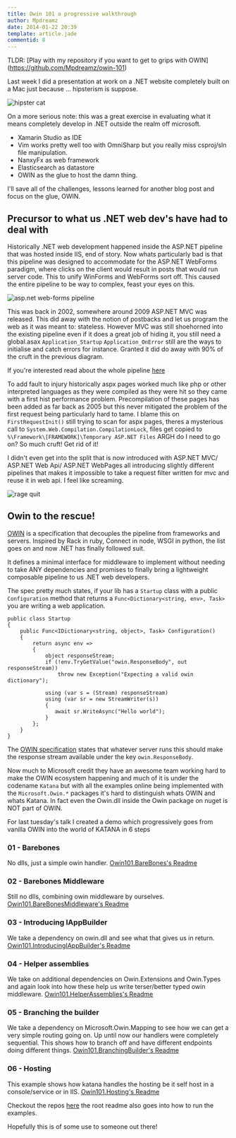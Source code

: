 ```yaml
---
title: Owin 101 a progressive walkthrough
author: Mpdreamz
date: 2014-01-22 20:39
template: article.jade
commentid: 8
---
```


TLDR: [Play with my repository if you want to get to grips with OWIN] (https://github.com/Mpdreamz/owin-101)

Last week I did a presentation at work on a .NET website completely built on a Mac just because … hipsterism is suppose.


![hipster cat](http://media.giphy.com/media/UNgpSaZNi9YcM/giphy.gif)

On a more serious note: this was a great exercise in evaluating what it means completely develop in .NET outside the realm off microsoft.

* Xamarin Studio as IDE
* Vim works pretty well too with OmniSharp but you really miss csproj/sln file manipulation.
* NanxyFx as web framework
* Elasticsearch as datastore 
* OWIN as the glue to host the damn thing. 

I'll save all of the challenges, lessons learned for another blog post and focus on the glue, OWIN. 

## Precursor to what us .NET web dev's have had to deal with

Historically .NET web development happened inside the ASP.NET pipeline that was hosted inside IIS, end of story. Now whats particularly bad is that this pipeline was designed to accommodate for the ASP.NET WebForms paradigm, where clicks on the client would result in posts that would run server code. This to unify WinForms and WebForms sort off. This caused the entire pipeline to be way to complex, feast your eyes on this.

![asp.net web-forms pipeline](http://www.eggheadcafe.com/articles/o_aspNet_Page_LifeCycle.jpg)

This was back in 2002, somewhere around 2009 ASP.NET MVC was released. This did away with the notion of postbacks and let us program the web as it was meant to: stateless. However MVC was still shoehorned into the existing pipeline even if it does a great job of hiding it, you still need a global.asax `Application_Startup` `Application_OnError` still are the ways to initialise and catch errors for instance. Granted it did do away with 90% of the cruft in the previous diagram.

If you're interested read about the whole pipeline [here](http://msdn.microsoft.com/en-us/library/ms178473.aspx)

To add fault to injury historically aspx pages worked much like php or other interpreted languages as they were compiled as they were hit so they came with a first hist performance problem. Precompilation of these pages has been added as far back as 2005 but this never mitigated the problem of the first request being particularly hard to tame. I blame this on `FirstRequestInit()` still trying to scan for aspx pages, theres a mysterious call to `System.Web.Compilation.CompilationLock`, files get copied to `%\Framework\[FRAMEWORK]\Temporary ASP.NET Files` ARGH do I need to go on? So much cruft! Get rid of it!

I didn't even get into the split that is now introduced with ASP.NET MVC/ ASP.NET Web Api/ ASP.NET WebPages all introducing slightly different pipelines that makes it impossible to take a request filter written for mvc and reuse it in web api. I feel like screaming.

![rage quit](http://media.giphy.com/media/ZKZiW6GSx8eSA/giphy.gif)

## Owin to the rescue!

[OWIN](http://owin.org/#about) is a specification that decouples the pipeline from frameworks and servers. Inspired by Rack in ruby, Connect in node, WSGI in python, the list goes on and now .NET has finally followed suit. 

It defines a minimal interface for middleware to implement without needing to take ANY dependencies and promises to finally bring a lightweight composable pipeline to us .NET web developers. 

The spec pretty much states, if your lib has a `Startup` class with a public
`Configuration` method that returns a `Func<Dictionary<string, env>, Task>` you are writing a web application. 

    public class Startup
    {
        public Func<IDictionary<string, object>, Task> Configuration()
        {
            return async env =>
            {
                object responseStream;
                if (!env.TryGetValue("owin.ResponseBody", out responseStream))
                    throw new Exception("Expecting a valid owin dictionary");

                using (var s = (Stream) responseStream)
                using (var sr = new StreamWriter(s))
                {
                   await sr.WriteAsync("Hello world");
                }
            };
        }
    }

The [OWIN specification](http://owin.org/#about) states that whatever server runs this should make the response stream available under the key `owin.ResponseBody`.

Now much to Microsoft credit they have an awesome team working hard to make the OWIN ecosystem happening and much of it is under the codename `Katana` but with all the examples online being implemented with the `Microsoft.Owin.*` packages it's hard to distinguish whats OWIN and whats Katana. In fact even the Owin.dll inside the Owin package on nuget is NOT part of OWIN.

For last tuesday's talk I created a demo which progressively goes from vanilla OWIN into the world of KATANA in 6 steps

### 01 - Barebones

No dlls, just a simple owin handler.
[Owin101.BareBones's Readme](https://github.com/Mpdreamz/owin-101/Owin101.BareBones)

### 02 - Barebones Middleware

Still no dlls, combining owin middleware by ourselves.
[Owin101.BareBonesMiddleware's Readme](https://github.com/Mpdreamz/owin-101/Owin101.BareBonesMiddleware)

### 03 - Introducing IAppBuilder

We take a dependency on owin.dll and see what that gives us in return. 
[Owin101.IntroducingIAppBuilder's Readme](https://github.com/Mpdreamz/owin-101/Owin101.IntroducingIAppBuilder)

### 04 - Helper assemblies

We take on additional dependencies on Owin.Extensions and Owin.Types and again look into how these
help us write terser/better typed owin middleware. 
[Owin101.HelperAssemblies's Readme](https://github.com/Mpdreamz/owin-101/Owin101.HelperAssemblies)

### 05 - Branching the builder

We take a dependency on Microsoft.Owin.Mapping to see how we can get a very simple routing going on. Up until now our handlers were 
completely sequential. This shows how to branch off and have different endpoints doing different things.
[Owin101.BranchingBuilder's Readme](https://github.com/Mpdreamz/owin-101/Owin101.BranchingBuilder)

### 06 - Hosting

This example shows how katana handles the hosting be it self host in a console/service or in IIS.
[Owin101.Hosting's Readme](https://github.com/Mpdreamz/owin-101/Owin101.Hosting)


Checkout the repos [here](https://github.com/Mpdreamz/owin-101) the root readme also goes into how to run the examples.

Hopefully this is of some use to someone out there!















